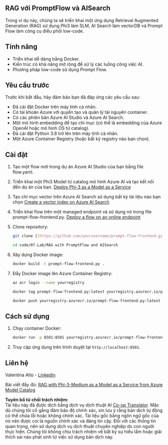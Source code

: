 <!--
CO_OP_TRANSLATOR_METADATA:
{
  "original_hash": "8ec74e4a49934dad78bc52dcb898359c",
  "translation_date": "2025-07-16T17:09:37+00:00",
  "source_file": "code/07.Lab/RAG_with_PromptFlow_and_AISearch/README.md",
  "language_code": "vi"
}
-->
## RAG với PromptFlow và AISearch

Trong ví dụ này, chúng ta sẽ triển khai một ứng dụng Retrieval Augmented Generation (RAG) sử dụng Phi3 làm SLM, AI Search làm vectorDB và Prompt Flow làm công cụ điều phối low-code.

## Tính năng

- Triển khai dễ dàng bằng Docker.
- Kiến trúc có khả năng mở rộng để xử lý các luồng công việc AI.
- Phương pháp low-code sử dụng Prompt Flow.

## Yêu cầu trước

Trước khi bắt đầu, hãy đảm bảo bạn đã đáp ứng các yêu cầu sau:

- Đã cài đặt Docker trên máy tính cá nhân.
- Có tài khoản Azure với quyền tạo và quản lý tài nguyên container.
- Có các phiên bản Azure AI Studio và Azure AI Search.
- Một mô hình embedding để tạo chỉ mục (có thể là embedding của Azure OpenAI hoặc mô hình OS từ catalog).
- Đã cài đặt Python 3.8 trở lên trên máy tính cá nhân.
- Một Azure Container Registry (hoặc bất kỳ registry nào bạn chọn).

## Cài đặt

1. Tạo một flow mới trong dự án Azure AI Studio của bạn bằng file flow.yaml.
2. Triển khai một Phi3 Model từ catalog mô hình Azure AI và tạo kết nối đến dự án của bạn. [Deploy Phi-3 as a Model as a Service](https://learn.microsoft.com/azure/machine-learning/how-to-deploy-models-phi-3?view=azureml-api-2&tabs=phi-3-mini)
3. Tạo chỉ mục vector trên Azure AI Search sử dụng bất kỳ tài liệu nào bạn chọn [Create a vector index on Azure AI Search](https://learn.microsoft.com/azure/search/search-how-to-create-search-index?tabs=portal)
4. Triển khai flow trên một managed endpoint và sử dụng nó trong file prompt-flow-frontend.py. [Deploy a flow on an online endpoint](https://learn.microsoft.com/azure/ai-studio/how-to/flow-deploy)
5. Clone repository:

    ```sh
    git clone [[https://github.com/yourusername/prompt-flow-frontend.git](https://github.com/microsoft/Phi-3CookBook.git)](https://github.com/microsoft/Phi-3CookBook.git)
    
    cd code/07.Lab/RAG with PromptFlow and AISearch
    ```

6. Xây dựng Docker image:

    ```sh
    docker build -t prompt-flow-frontend.py .
    ```

7. Đẩy Docker image lên Azure Container Registry:

    ```sh
    az acr login --name yourregistry
    
    docker tag prompt-flow-frontend.py:latest yourregistry.azurecr.io/prompt-flow-frontend.py:latest
    
    docker push yourregistry.azurecr.io/prompt-flow-frontend.py:latest
    ```

## Cách sử dụng

1. Chạy container Docker:

    ```sh
    docker run -p 8501:8501 yourregistry.azurecr.io/prompt-flow-frontend.py:latest
    ```

2. Truy cập ứng dụng trên trình duyệt tại `http://localhost:8501`.

## Liên hệ

Valentina Alto - [Linkedin](https://www.linkedin.com/in/valentina-alto-6a0590148/)

Bài viết đầy đủ: [RAG with Phi-3-Medium as a Model as a Service from Azure Model Catalog](https://medium.com/@valentinaalto/rag-with-phi-3-medium-as-a-model-as-a-service-from-azure-model-catalog-62e1411948f3)

**Tuyên bố từ chối trách nhiệm**:  
Tài liệu này đã được dịch bằng dịch vụ dịch thuật AI [Co-op Translator](https://github.com/Azure/co-op-translator). Mặc dù chúng tôi cố gắng đảm bảo độ chính xác, xin lưu ý rằng bản dịch tự động có thể chứa lỗi hoặc không chính xác. Tài liệu gốc bằng ngôn ngữ gốc của nó nên được coi là nguồn chính xác và đáng tin cậy. Đối với các thông tin quan trọng, nên sử dụng dịch vụ dịch thuật chuyên nghiệp do con người thực hiện. Chúng tôi không chịu trách nhiệm về bất kỳ sự hiểu lầm hoặc giải thích sai nào phát sinh từ việc sử dụng bản dịch này.